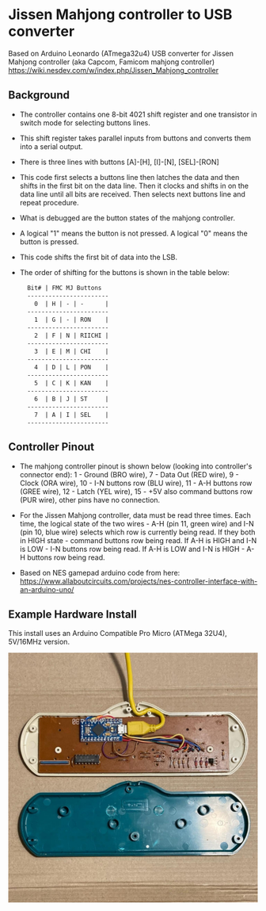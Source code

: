 # Jissen Mahjong controller to USB converter

   Based on Arduino Leonardo (ATmega32u4) USB converter for
   Jissen Mahjong controller (aka Capcom, Famicom mahjong controller)
   https://wiki.nesdev.com/w/index.php/Jissen_Mahjong_controller

## Background

- The controller contains one 8-bit 4021 shift register and one transistor 
  in switch mode for selecting buttons lines.
- This shift register takes parallel inputs from buttons and converts them 
  into a serial output.
- There is three lines with buttons [A]-[H], [I]-[N], [SEL]-[RON]  
- This code first selects a buttons line then latches the data and then shifts 
  in the first bit on the data line. 
  Then it clocks and shifts in on the data line until all bits are received.
  Then selects next buttons line and repeat procedure.
- What is debugged are the button states of the mahjong controller.
- A logical "1" means the button is not pressed. A logical "0" means the button is
  pressed.
- This code shifts the first bit of data into the LSB.
- The order of shifting for the buttons is shown in the table below:

        Bit# | FMC MJ Buttons   
        -----------------------
          0  | H | - | -      |   
        -----------------------
          1  | G | - | RON    |   
        -----------------------
          2  | F | N | RIICHI |    
        -----------------------
          3  | E | M | CHI    |   
        -----------------------
          4  | D | L | PON    |   
        -----------------------
          5  | C | K | KAN    |   
        -----------------------
          6  | B | J | ST     |    
        -----------------------
          7  | A | I | SEL    |    
        -----------------------
        
## Controller Pinout

- The mahjong controller pinout is shown below (looking into controller's
  connector end):
  1  - Ground (BRO wire),
  7  - Data Out (RED wire),
  9  - Clock (ORA wire),
  10 - I-N buttons row (BLU wire),
  11 - A-H buttons row (GREE wire),
  12 - Latch (YEL wire),
  15 - +5V also command buttons row (PUR wire),
  other pins have no connection.

- For the Jissen Mahjong controller, data must be read three times. Each time, 
  the logical state of the two wires - A-H (pin 11, green wire) and I-N (pin 10, blue wire)
  selects which row is currently being read. If they both in HIGH state - command buttons
  row being read. If A-H is HIGH and I-N is LOW - I-N buttons row being read.
  If A-H is LOW and I-N is HIGH - A-H buttons row being read.
- Based on NES gamepad arduino code from here:
  https://www.allaboutcircuits.com/projects/nes-controller-interface-with-an-arduino-uno/

## Example Hardware Install

This install uses an Arduino Compatible Pro Micro (ATMega 32U4), 5V/16MHz version.

![jissen-controller-install-pro-micro.jpg](jissen-controller-install-pro-micro.jpg)
